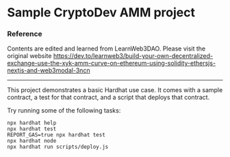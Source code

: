 
# Sample CryptoDev AMM project

### Reference 
Contents are edited and learned from LearnWeb3DAO. Please visit the original website https://dev.to/learnweb3/build-your-own-decentralized-exchange-use-the-xyk-amm-curve-on-ethereum-using-solidity-ethersjs-nextjs-and-web3modal-3ncn


---


This project demonstrates a basic Hardhat use case. It comes with a sample contract, a test for that contract, and a script that deploys that contract.

Try running some of the following tasks:

```shell
npx hardhat help
npx hardhat test
REPORT_GAS=true npx hardhat test
npx hardhat node
npx hardhat run scripts/deploy.js
```

